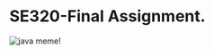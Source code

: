 # SE320-Final Assignment.

![java meme!](https://github.com/danielwilczak101/SE320-FinalAssignment/blob/main/meme.png)
